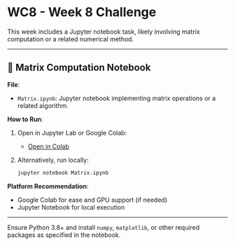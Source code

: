 # WC8 - Week 8 Challenge

This week includes a Jupyter notebook task, likely involving matrix computation or a related numerical method.

---

## 🧮 Matrix Computation Notebook

**File**:
- `Matrix.ipynb`: Jupyter notebook implementing matrix operations or a related algorithm.

**How to Run**:

1. Open in Jupyter Lab or Google Colab:
   - [Open in Colab](https://colab.research.google.com/github/Vinod971/HardwareAI/blob/main/WC8/Matrix.ipynb) 

2. Alternatively, run locally:
   ```bash
   jupyter notebook Matrix.ipynb
   ```

**Platform Recommendation**:
- Google Colab for ease and GPU support (if needed)
- Jupyter Notebook for local execution

---

Ensure Python 3.8+ and install `numpy`, `matplotlib`, or other required packages as specified in the notebook.
